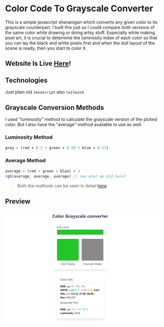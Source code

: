 # Color Code To Grayscale Converter

This is a simple javascript shenanigan which converts any given color to its grayscale counterpart. I built this just so I could compare both versions of the same color while drawing or doing artsy stuff. Especially while making pixel art, it is crucial to determine the luminosity index of each color so that you can lay the black and white pixels first and when the dull layout of the scene is ready, then you start to color it. 

## Website Is Live [Here](https://blankscreen-exe.github.io/ColorToGrayScale-converter/)!

## Technologies

Just plain old `Javascript` also `tailwind`.

## Grayscale Conversion Methods

I used "luminosity" method to calculate the grayscale version of the picked color. But I also have the "average" method available to use as well.

### Luminosity Method

```js
grey = (red × 0.3 + green × 0.59 + blue × 0.11)
```

### Average Method

```js
average = (red + green + blue) ÷ 3
rgb(average, average, average) // see what we did here?
```

> Both the methods can be seen in detail [here](https://tabreturn.github.io/code/html/javascript/2017/01/26/converting_css_colour_to_greyscale.html)

## Preview

![preview](./docs/preview.png)

